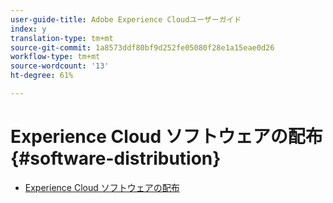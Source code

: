 ```yaml
---
user-guide-title: Adobe Experience Cloudユーザーガイド
index: y
translation-type: tm+mt
source-git-commit: 1a8573ddf80bf9d252fe05080f28e1a15eae0d26
workflow-type: tm+mt
source-wordcount: '13'
ht-degree: 61%

---
```



# Experience Cloud ソフトウェアの配布 {#software-distribution}

+ [Experience Cloud ソフトウェアの配布](home.md)
